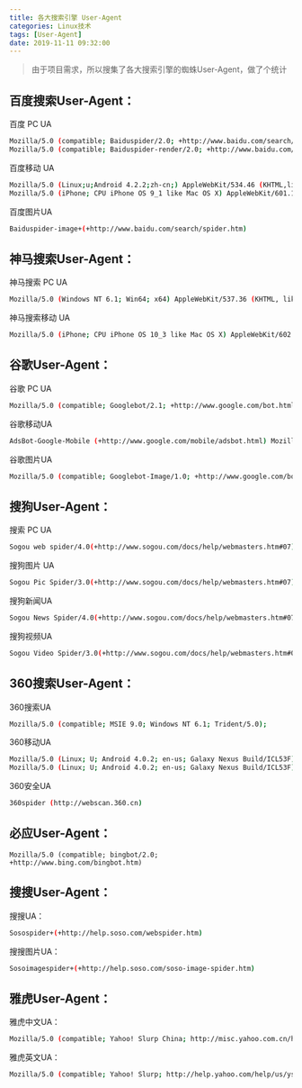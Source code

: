 ```yaml
---
title: 各大搜索引擎 User-Agent
categories: Linux技术
tags: [User-Agent]
date: 2019-11-11 09:32:00
---
```

> 由于项目需求，所以搜集了各大搜索引擎的蜘蛛User-Agent，做了个统计

## 百度搜索User-Agent：

百度 PC UA

```bash
Mozilla/5.0 (compatible; Baiduspider/2.0; +http://www.baidu.com/search/spider.html)
Mozilla/5.0 (compatible; Baiduspider-render/2.0; +http://www.baidu.com/search/spider.html)
```


百度移动 UA

```bash
Mozilla/5.0 (Linux;u;Android 4.2.2;zh-cn;) AppleWebKit/534.46 (KHTML,like Gecko) Version/5.1 Mobile Safari/10600.6.3 (compatible; Baiduspider/2.0; +http://www.baidu.com/search/spider.html)
Mozilla/5.0 (iPhone; CPU iPhone OS 9_1 like Mac OS X) AppleWebKit/601.1.46 (KHTML, like Gecko) Version/9.0 Mobile/13B143 Safari/601.1 (compatible; Baiduspider-render/2.0; +http://www.baidu.com/search/spider.html)
```



百度图片UA

```bash
Baiduspider-image+(+http://www.baidu.com/search/spider.htm)
```


## 神马搜索User-Agent：

神马搜索 PC UA

```bash
Mozilla/5.0 (Windows NT 6.1; Win64; x64) AppleWebKit/537.36 (KHTML, like Gecko) Chrome/69.0.3497.81 YisouSpider/5.0 Safari/537.36
```


神马搜索移动 UA

```bash
Mozilla/5.0 (iPhone; CPU iPhone OS 10_3 like Mac OS X) AppleWebKit/602.1.50 (KHTML, like Gecko) CriOS/56.0.2924.75 Mobile/14E5239e YisouSpider/5.0 Safari/602.1
```



## 谷歌User-Agent：

谷歌 PC UA

```bash
Mozilla/5.0 (compatible; Googlebot/2.1; +http://www.google.com/bot.html)
```



谷歌移动UA

```bash
AdsBot-Google-Mobile (+http://www.google.com/mobile/adsbot.html) Mozilla (iPhone; U; CPU iPhone OS 3 0 like Mac OS X) AppleWebKit (KHTML, like Gecko) Mobile Safari
```



谷歌图片UA

```bash
Mozilla/5.0 (compatible; Googlebot-Image/1.0; +http://www.google.com/bot.html)
```



## 搜狗User-Agent：

搜索 PC UA

```bash
Sogou web spider/4.0(+http://www.sogou.com/docs/help/webmasters.htm#07)
```



搜狗图片 UA

```bash
Sogou Pic Spider/3.0(+http://www.sogou.com/docs/help/webmasters.htm#07)
```



搜狗新闻UA

```bash
Sogou News Spider/4.0(+http://www.sogou.com/docs/help/webmasters.htm#07)
```



搜狗视频UA

```bash
Sogou Video Spider/3.0(+http://www.sogou.com/docs/help/webmasters.htm#07)
```



## 360搜索User-Agent：

360搜索UA

```bash
Mozilla/5.0 (compatible; MSIE 9.0; Windows NT 6.1; Trident/5.0);
```


360移动UA

```bash
Mozilla/5.0 (Linux; U; Android 4.0.2; en-us; Galaxy Nexus Build/ICL53F) AppleWebKit/534.30 (KHTML, like Gecko)Version/4.0 Mobile Safari/534.30; 360Spider
Mozilla/5.0 (Linux; U; Android 4.0.2; en-us; Galaxy Nexus Build/ICL53F) AppleWebKit/534.30 (KHTML, like Gecko) Version/4.0 Mobile Safari/534.30; HaosouSpider
```



360安全UA

```bash
360spider (http://webscan.360.cn)
```



## 必应User-Agent：

    Mozilla/5.0 (compatible; bingbot/2.0; +http://www.bing.com/bingbot.htm)

## 搜搜User-Agent：

搜搜UA：

```bash
Sosospider+(+http://help.soso.com/webspider.htm)
```


搜搜图片UA：

```bash
Sosoimagespider+(+http://help.soso.com/soso-image-spider.htm)
```


## 雅虎User-Agent：

雅虎中文UA：

```bash
Mozilla/5.0 (compatible; Yahoo! Slurp China; http://misc.yahoo.com.cn/help.html)
```



雅虎英文UA：

```bash
Mozilla/5.0 (compatible; Yahoo! Slurp; http://help.yahoo.com/help/us/ysearch/slurp)
```